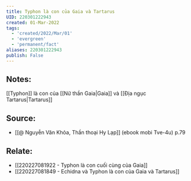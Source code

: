 ```yaml
---
title: Typhon là con của Gaia và Tartarus
UID: 220301222943
created: 01-Mar-2022
tags:
  - 'created/2022/Mar/01'
  - 'evergreen'
  - 'permanent/fact'
aliases: 220301222943
publish: False
---
```

## Notes:
[[Typhon]] là con của [[Nữ thần Gaia|Gaia]] và [[Địa ngục Tartarus|Tartarus]]

## Source:
- [[@ Nguyễn Văn Khỏa, Thần thoại Hy Lạp]] (ebook mobi Tve-4u) p.79

## Relate:
- [[220227081922 - Typhon là con cuối cùng của Gaia]]
- [[220227081849 - Echidna và Typhon là con của Gaia và Tartarus]]